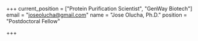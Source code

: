 +++
current_position = ["Protein Purification Scientist", "GenWay Biotech"]
email = "joseolucha@gmail.com"
name = "Jose Olucha, Ph.D."
position = "Postdoctoral Fellow"

+++

